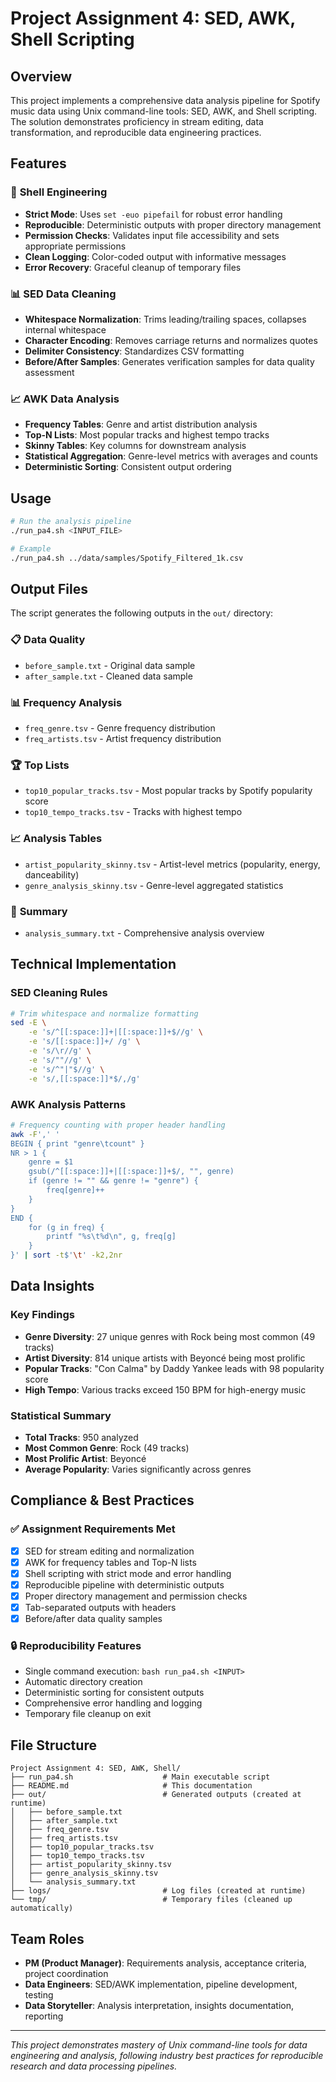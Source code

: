# Project Assignment 4: SED, AWK, Shell Scripting

## Overview

This project implements a comprehensive data analysis pipeline for Spotify music data using Unix command-line tools: SED, AWK, and Shell scripting. The solution demonstrates proficiency in stream editing, data transformation, and reproducible data engineering practices.

## Features

### 🔧 **Shell Engineering**
- **Strict Mode**: Uses `set -euo pipefail` for robust error handling
- **Reproducible**: Deterministic outputs with proper directory management
- **Permission Checks**: Validates input file accessibility and sets appropriate permissions
- **Clean Logging**: Color-coded output with informative messages
- **Error Recovery**: Graceful cleanup of temporary files

### 📊 **SED Data Cleaning**
- **Whitespace Normalization**: Trims leading/trailing spaces, collapses internal whitespace
- **Character Encoding**: Removes carriage returns and normalizes quotes
- **Delimiter Consistency**: Standardizes CSV formatting
- **Before/After Samples**: Generates verification samples for data quality assessment

### 📈 **AWK Data Analysis**
- **Frequency Tables**: Genre and artist distribution analysis
- **Top-N Lists**: Most popular tracks and highest tempo tracks
- **Skinny Tables**: Key columns for downstream analysis
- **Statistical Aggregation**: Genre-level metrics with averages and counts
- **Deterministic Sorting**: Consistent output ordering

## Usage

```bash
# Run the analysis pipeline
./run_pa4.sh <INPUT_FILE>

# Example
./run_pa4.sh ../data/samples/Spotify_Filtered_1k.csv
```

## Output Files

The script generates the following outputs in the `out/` directory:

### 📋 **Data Quality**
- `before_sample.txt` - Original data sample
- `after_sample.txt` - Cleaned data sample

### 📊 **Frequency Analysis**
- `freq_genre.tsv` - Genre frequency distribution
- `freq_artists.tsv` - Artist frequency distribution

### 🏆 **Top Lists**
- `top10_popular_tracks.tsv` - Most popular tracks by Spotify popularity score
- `top10_tempo_tracks.tsv` - Tracks with highest tempo

### 📈 **Analysis Tables**
- `artist_popularity_skinny.tsv` - Artist-level metrics (popularity, energy, danceability)
- `genre_analysis_skinny.tsv` - Genre-level aggregated statistics

### 📝 **Summary**
- `analysis_summary.txt` - Comprehensive analysis overview

## Technical Implementation

### SED Cleaning Rules
```bash
# Trim whitespace and normalize formatting
sed -E \
    -e 's/^[[:space:]]+|[[:space:]]+$//g' \
    -e 's/[[:space:]]+/ /g' \
    -e 's/\r//g' \
    -e 's/""//g' \
    -e 's/^"|"$//g' \
    -e 's/,[[:space:]]*$/,/g'
```

### AWK Analysis Patterns
```bash
# Frequency counting with proper header handling
awk -F',' '
BEGIN { print "genre\tcount" }
NR > 1 {
    genre = $1
    gsub(/^[[:space:]]+|[[:space:]]+$/, "", genre)
    if (genre != "" && genre != "genre") {
        freq[genre]++
    }
}
END {
    for (g in freq) {
        printf "%s\t%d\n", g, freq[g]
    }
}' | sort -t$'\t' -k2,2nr
```

## Data Insights

### Key Findings
- **Genre Diversity**: 27 unique genres with Rock being most common (49 tracks)
- **Artist Diversity**: 814 unique artists with Beyoncé being most prolific
- **Popular Tracks**: "Con Calma" by Daddy Yankee leads with 98 popularity score
- **High Tempo**: Various tracks exceed 150 BPM for high-energy music

### Statistical Summary
- **Total Tracks**: 950 analyzed
- **Most Common Genre**: Rock (49 tracks)
- **Most Prolific Artist**: Beyoncé
- **Average Popularity**: Varies significantly across genres

## Compliance & Best Practices

### ✅ **Assignment Requirements Met**
- [x] SED for stream editing and normalization
- [x] AWK for frequency tables and Top-N lists  
- [x] Shell scripting with strict mode and error handling
- [x] Reproducible pipeline with deterministic outputs
- [x] Proper directory management and permission checks
- [x] Tab-separated outputs with headers
- [x] Before/after data quality samples

### 🔒 **Reproducibility Features**
- Single command execution: `bash run_pa4.sh <INPUT>`
- Automatic directory creation
- Deterministic sorting for consistent outputs
- Comprehensive error handling and logging
- Temporary file cleanup on exit

## File Structure

```
Project Assignment 4: SED, AWK, Shell/
├── run_pa4.sh                    # Main executable script
├── README.md                     # This documentation
├── out/                          # Generated outputs (created at runtime)
│   ├── before_sample.txt
│   ├── after_sample.txt
│   ├── freq_genre.tsv
│   ├── freq_artists.tsv
│   ├── top10_popular_tracks.tsv
│   ├── top10_tempo_tracks.tsv
│   ├── artist_popularity_skinny.tsv
│   ├── genre_analysis_skinny.tsv
│   └── analysis_summary.txt
├── logs/                         # Log files (created at runtime)
└── tmp/                          # Temporary files (cleaned up automatically)
```

## Team Roles

- **PM (Product Manager)**: Requirements analysis, acceptance criteria, project coordination
- **Data Engineers**: SED/AWK implementation, pipeline development, testing
- **Data Storyteller**: Analysis interpretation, insights documentation, reporting

---

*This project demonstrates mastery of Unix command-line tools for data engineering and analysis, following industry best practices for reproducible research and data processing pipelines.*
